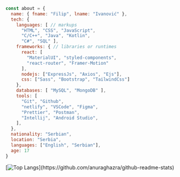 ```js
const about = {
  name: { fname: "Filip", lname: "Ivanović" },
  tech: {
    languages: [ // markups
      "HTML", "CSS", "JavaScript",
      "C/C++", "Java", "Kotlin", 
      "C#", "SQL" ],
    frameworks: { // libraries or runtimes
      react: [
        "MaterialUI", "styled-components",
        "react-router", "Framer-Motion"
      ],
      nodejs: ["ExpressJs", "Axios", "Ejs"],
      css: ["Sass", "Bootstrap", "TailwindCss"]
    },
    databases: [ "MySQL", "MongoDB" ],
    tools: [
      "Git", "Github", 
      "netlify", "VSCode", "Figma",
      "Prettier", "Postman",
      "Intellij", "Android Studio",
    ],
  },
  nationality: "Serbian",
  location: "Serbia",
  languages: ["English", "Serbian"],
  age: 17
}
```
[![Top Langs](https://github-readme-stats.vercel.app/api/top-langs/?username=alkanoidev&layout=compact&langs_count=6&theme=react&hide_border=true&exclude_repo=map-generator,')](https://github.com/anuraghazra/github-readme-stats)  
